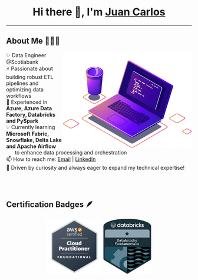 <h1 align="center"> Hi there 👋, I'm <a href="https://www.linkedin.com/in/juancarlossierracastro/" target="_blank">Juan Carlos</a> </h1>

<hr>

## About Me 👨🏻‍💻

<img src="https://raw.githubusercontent.com/juancarlosierrac/juancarlosierrac/main/images/about-me.png" min-width="300px" max-width="300px" width="350px" align="right">

✨ Data Engineer @Scotiabank <br>
⚡ Passionate about building robust ETL pipelines and optimizing data workflows <br>
🔹 Experienced in **Azure, Azure Data Factory, Databricks and PySpark** <br>
💡 Currently learning **Microsoft Fabric, Snowflake, Delta Lake and Apache Airflow** <br>
&nbsp;&nbsp;&nbsp;&nbsp;&nbsp;&nbsp;to enhance data processing and orchestration <br>
📫 How to reach me: [Email](mailto:juancarlosierrac@gmail.com) | [LinkedIn](https://www.linkedin.com/in/juancarlossierracastro/) <br>
🚀 Driven by curiosity and always eager to expand my technical expertise! <br>

<br><br>

## Certification Badges 🪶
<div align="center">
  <a href="https://www.credly.com/badges/34a805d0-d9d5-41b6-b2ec-2e85ee024d32/public_url" style="text-decoration: none;">
    <img src="https://raw.githubusercontent.com/juancarlosierrac/juancarlosierrac/main/images/AWS%20Certified%20Cloud%20Practitioner.png" width="150px" height="150px" alt="AWS Certified Cloud Practitioner Badge"/>
  </a>
  <a href="https://credentials.databricks.com/a867dfeb-63d7-4761-b767-9def8863565b#acc.wYRAxtfV" style="text-decoration: none;">
    <img src="https://raw.githubusercontent.com/juancarlosierrac/juancarlosierrac/main/images/Databricks%20Fundamentals.png" width="130px" height="150px" alt="Databricks Fundamentals Badge"/>
  </a>
</div>



